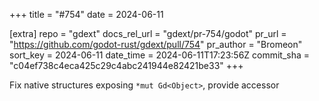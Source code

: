+++
title = "#754"
date = 2024-06-11

[extra]
repo = "gdext"
docs_rel_url = "gdext/pr-754/godot"
pr_url = "https://github.com/godot-rust/gdext/pull/754"
pr_author = "Bromeon"
sort_key = 2024-06-11
date_time = 2024-06-11T17:23:56Z
commit_sha = "c04ef738c4eca425c29c4abc241944e82421be33"
+++

Fix native structures exposing `*mut Gd<Object>`, provide accessor
